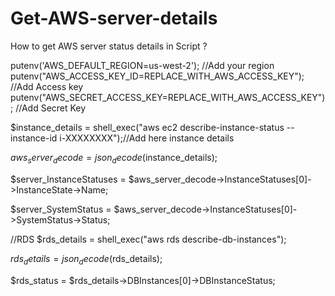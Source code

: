 # Get-AWS-server-details
How to get AWS server status details in Script ?

putenv('AWS_DEFAULT_REGION=us-west-2'); //Add your region
putenv("AWS_ACCESS_KEY_ID=REPLACE_WITH_AWS_ACCESS_KEY"); //Add Access key
putenv("AWS_SECRET_ACCESS_KEY=REPLACE_WITH_AWS_ACCESS_KEY"); //Add Secret Key

$instance_details = shell_exec("aws ec2 describe-instance-status --instance-id i-XXXXXXXX");//Add here instance details

$aws_server_decode = json_decode($instance_details);

$server_InstanceStatuses = $aws_server_decode->InstanceStatuses[0]->InstanceState->Name;

$server_SystemStatus = $aws_server_decode->InstanceStatuses[0]->SystemStatus->Status;

//RDS
$rds_details = shell_exec("aws rds describe-db-instances");

$rds_details = json_decode($rds_details);

$rds_status = $rds_details->DBInstances[0]->DBInstanceStatus;
